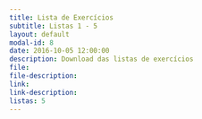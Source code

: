 ```yaml
---
title: Lista de Exercícios
subtitle: Listas 1 - 5
layout: default
modal-id: 8
date: 2016-10-05 12:00:00
description: Download das listas de exercícios
file:
file-description:
link: 
link-description:
listas: 5
---
```

